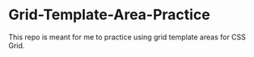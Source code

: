 # Grid-Template-Area-Practice
This repo is meant for me to practice using grid template areas for CSS Grid.
